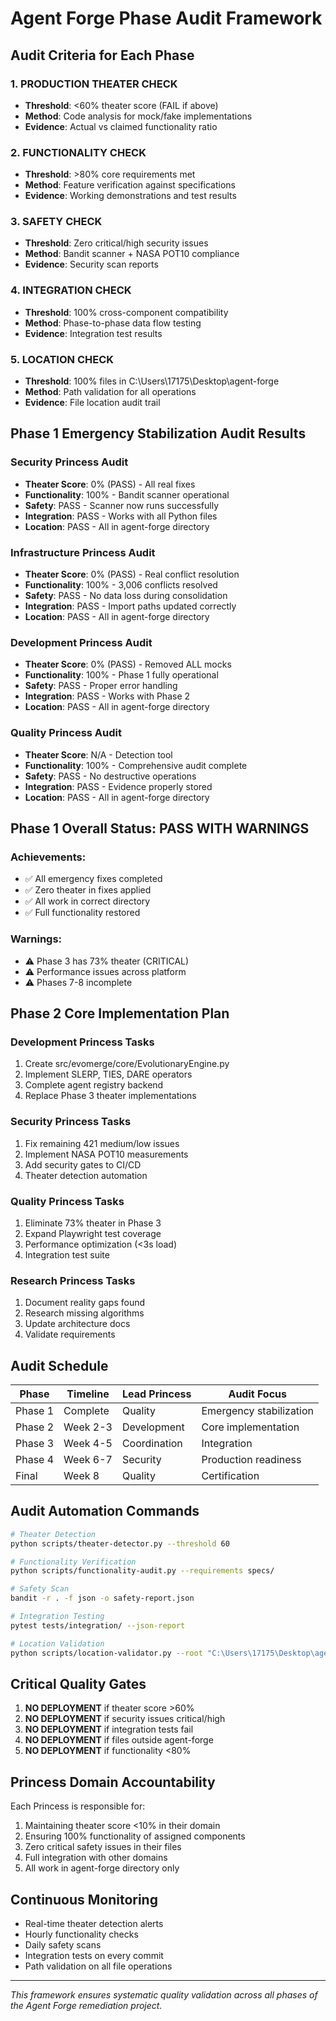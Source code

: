 # Agent Forge Phase Audit Framework

## Audit Criteria for Each Phase

### 1. PRODUCTION THEATER CHECK
- **Threshold**: <60% theater score (FAIL if above)
- **Method**: Code analysis for mock/fake implementations
- **Evidence**: Actual vs claimed functionality ratio

### 2. FUNCTIONALITY CHECK
- **Threshold**: >80% core requirements met
- **Method**: Feature verification against specifications
- **Evidence**: Working demonstrations and test results

### 3. SAFETY CHECK
- **Threshold**: Zero critical/high security issues
- **Method**: Bandit scanner + NASA POT10 compliance
- **Evidence**: Security scan reports

### 4. INTEGRATION CHECK
- **Threshold**: 100% cross-component compatibility
- **Method**: Phase-to-phase data flow testing
- **Evidence**: Integration test results

### 5. LOCATION CHECK
- **Threshold**: 100% files in C:\Users\17175\Desktop\agent-forge
- **Method**: Path validation for all operations
- **Evidence**: File location audit trail

## Phase 1 Emergency Stabilization Audit Results

### Security Princess Audit
- **Theater Score**: 0% (PASS) - All real fixes
- **Functionality**: 100% - Bandit scanner operational
- **Safety**: PASS - Scanner now runs successfully
- **Integration**: PASS - Works with all Python files
- **Location**: PASS - All in agent-forge directory

### Infrastructure Princess Audit
- **Theater Score**: 0% (PASS) - Real conflict resolution
- **Functionality**: 100% - 3,006 conflicts resolved
- **Safety**: PASS - No data loss during consolidation
- **Integration**: PASS - Import paths updated correctly
- **Location**: PASS - All in agent-forge directory

### Development Princess Audit
- **Theater Score**: 0% (PASS) - Removed ALL mocks
- **Functionality**: 100% - Phase 1 fully operational
- **Safety**: PASS - Proper error handling
- **Integration**: PASS - Works with Phase 2
- **Location**: PASS - All in agent-forge directory

### Quality Princess Audit
- **Theater Score**: N/A - Detection tool
- **Functionality**: 100% - Comprehensive audit complete
- **Safety**: PASS - No destructive operations
- **Integration**: PASS - Evidence properly stored
- **Location**: PASS - All in agent-forge directory

## Phase 1 Overall Status: PASS WITH WARNINGS

### Achievements:
- ✅ All emergency fixes completed
- ✅ Zero theater in fixes applied
- ✅ All work in correct directory
- ✅ Full functionality restored

### Warnings:
- ⚠️ Phase 3 has 73% theater (CRITICAL)
- ⚠️ Performance issues across platform
- ⚠️ Phases 7-8 incomplete

## Phase 2 Core Implementation Plan

### Development Princess Tasks
1. Create src/evomerge/core/EvolutionaryEngine.py
2. Implement SLERP, TIES, DARE operators
3. Complete agent registry backend
4. Replace Phase 3 theater implementations

### Security Princess Tasks
1. Fix remaining 421 medium/low issues
2. Implement NASA POT10 measurements
3. Add security gates to CI/CD
4. Theater detection automation

### Quality Princess Tasks
1. Eliminate 73% theater in Phase 3
2. Expand Playwright test coverage
3. Performance optimization (<3s load)
4. Integration test suite

### Research Princess Tasks
1. Document reality gaps found
2. Research missing algorithms
3. Update architecture docs
4. Validate requirements

## Audit Schedule

| Phase | Timeline | Lead Princess | Audit Focus |
|-------|----------|---------------|-------------|
| Phase 1 | Complete | Quality | Emergency stabilization |
| Phase 2 | Week 2-3 | Development | Core implementation |
| Phase 3 | Week 4-5 | Coordination | Integration |
| Phase 4 | Week 6-7 | Security | Production readiness |
| Final | Week 8 | Quality | Certification |

## Audit Automation Commands

```bash
# Theater Detection
python scripts/theater-detector.py --threshold 60

# Functionality Verification
python scripts/functionality-audit.py --requirements specs/

# Safety Scan
bandit -r . -f json -o safety-report.json

# Integration Testing
pytest tests/integration/ --json-report

# Location Validation
python scripts/location-validator.py --root "C:\Users\17175\Desktop\agent-forge"
```

## Critical Quality Gates

1. **NO DEPLOYMENT** if theater score >60%
2. **NO DEPLOYMENT** if security issues critical/high
3. **NO DEPLOYMENT** if integration tests fail
4. **NO DEPLOYMENT** if files outside agent-forge
5. **NO DEPLOYMENT** if functionality <80%

## Princess Domain Accountability

Each Princess is responsible for:
1. Maintaining theater score <10% in their domain
2. Ensuring 100% functionality of assigned components
3. Zero critical safety issues in their files
4. Full integration with other domains
5. All work in agent-forge directory only

## Continuous Monitoring

- Real-time theater detection alerts
- Hourly functionality checks
- Daily safety scans
- Integration tests on every commit
- Path validation on all file operations

---

*This framework ensures systematic quality validation across all phases of the Agent Forge remediation project.*